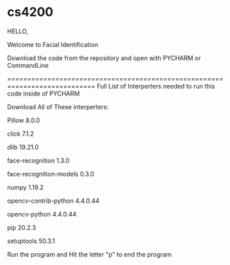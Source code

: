 # cs4200


HELLO, 

Welcome to Facial Identification

Download the code from the repository and open with PYCHARM or CommandLine

============================================================================
Full List of Interperters needed to run this code inside of PYCHARM

Download All of These interperters: 

Pillow	8.0.0	

click	7.1.2	

dlib	19.21.0	

face-recognition	1.3.0	

face-recognition-models	0.3.0	

numpy	1.19.2	

opencv-contrib-python	4.4.0.44	

opencv-python	4.4.0.44	

pip	20.2.3	

setuptools	50.3.1



Run the program and Hit the letter "p" to end the program 
